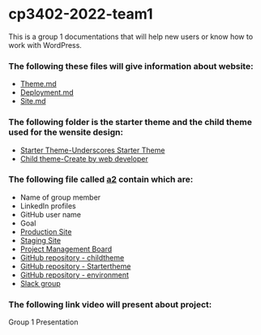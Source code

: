 # cp3402-2022-team1

This is a group 1 documentations that will help new users or know how to work with WordPress.

### The following these files will give information about website:

- [Theme.md](./Theme.md)
- [Deployment.md](./Deployment.md)
- [Site.md](./Site.md)

### The following folder is the starter theme and the child theme used for the wensite design:

- [Starter Theme-Underscores Starter Theme](https://github.com/cp3402-students/cp3402-2022-team1/tree/main/Starter%20Theme)
- [Child theme-Create by web developer](./Labyrinth-child-2.0.0)

### The following file called [a2](./Group1_A2.html) contain which are:

- Name of group member
- LinkedIn profiles
- GitHub user name
- Goal
- [Production Site](https://jihpar3.dreamhosters.com/)
- [Staging Site](http://ruchip.sgedu.site/)
- [Project Management Board](https://trello.com/b/NDg5kUFU/cms-team)
- [GitHub repository - childtheme](./Labyrinth-child-2.0.0)
- [GitHub repository - Startertheme](https://github.com/cp3402-students/cp3402-2022-team1/tree/main/Starter%20Theme)
- [GitHub repository - environment](./cp3402-2022-team1)
- [Slack group](https://app.slack.com/client/T1HPNSNKT/C03LW1D2HM2)

### The following link video will present about project:

Group 1 Presentation
